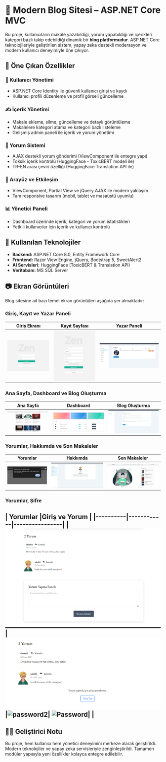 # 📰 Modern Blog Sitesi – ASP.NET Core MVC

Bu proje, kullanıcıların makale yazabildiği, yorum yapabildiği ve içerikleri kategori bazlı takip edebildiği dinamik bir **blog platformudur**. ASP.NET Core teknolojileriyle geliştirilen sistem, yapay zeka destekli moderasyon ve modern kullanıcı deneyimiyle öne çıkıyor.

## 🚀 Öne Çıkan Özellikler

### 👤 Kullanıcı Yönetimi
- ASP.NET Core Identity ile güvenli kullanıcı girişi ve kaydı
- Kullanıcı profili düzenleme ve profil görseli güncelleme

### ✍️ İçerik Yönetimi
- Makale ekleme, silme, güncelleme ve detaylı görüntüleme
- Makalelere kategori atama ve kategori bazlı listeleme
- Gelişmiş admin paneli ile içerik ve yorum yönetimi

### 💬 Yorum Sistemi
- AJAX destekli yorum gönderimi (ViewComponent ile entegre yapı)
- Toksik içerik kontrolü (HuggingFace - ToxicBERT modeli ile)
- TR-EN arası çeviri özelliği (HuggingFace Translation API ile)

### 🎨 Arayüz ve Etkileşim
- ViewComponent, Partial View ve jQuery AJAX ile modern yaklaşım
- Tam responsive tasarım (mobil, tablet ve masaüstü uyumlu)

### 📊 Yönetici Paneli
- Dashboard üzerinde içerik, kategori ve yorum istatistikleri
- Yetkili kullanıcılar için içerik ve kullanıcı kontrolü

## 🧰 Kullanılan Teknolojiler
- **Backend:** ASP.NET Core 8.0, Entity Framework Core
- **Frontend:** Razor View Engine, jQuery, Bootstrap 5, SweetAlert2
- **AI Servisleri:** HuggingFace (ToxicBERT & Translation API)
- **Veritabanı:** MS SQL Server

## 📷 Ekran Görüntüleri

Blog sitesine ait bazı temel ekran görüntüleri aşağıda yer almaktadır:

### Giriş, Kayıt ve Yazar Paneli
| Giriş Ekranı | Kayıt Sayfası | Yazar Paneli |
|-------------|----------------|--------------|
| ![Login](Images/Login.png) | ![Register](Images/Register.png) | ![Writer](Images/Writer.png) |

### Ana Sayfa, Dashboard ve Blog Oluşturma
| Ana Sayfa | Dashboard | Blog Oluşturma |
|----------|------------|----------------|
| ![BlogSite](Images/BlogSite.png) | ![Dashboard](Images/Dashboard.png) | ![CreateBlog](Images/CreateBlog.png) |

### Yorumlar, Hakkımda ve Son Makaleler
| Yorumlar | Hakkımda | Son Makaleler |
|----------|------------|----------------|
| ![Comment](Images/Comment.png)    | ![AboutMe](Images/AboutMe.png) | ![LastArticle](Images/LastArticle.png) |

### Yorumlar, Şifre 
| Yorumlar |Giriş ve Yorum | 
|----------|------------|----------------|
|![commentAdd](Images/commentAdd.png)| ![CommentLogin](Images/CommentLogin.png)   |![password2](Images/password2.png)| ![Password](Images/Password.png)|  |
---

## 🧑‍💻 Geliştirici Notu

Bu proje, hem kullanıcı hem yönetici deneyimini merkeze alarak geliştirildi. Modern teknolojiler ve yapay zeka servisleriyle zenginleştirildi. Tamamen modüler yapısıyla yeni özellikler kolayca entegre edilebilir.

